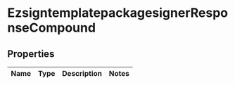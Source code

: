 
# EzsigntemplatepackagesignerResponseCompound

## Properties
| Name | Type | Description | Notes |
| ------------ | ------------- | ------------- | ------------- |




